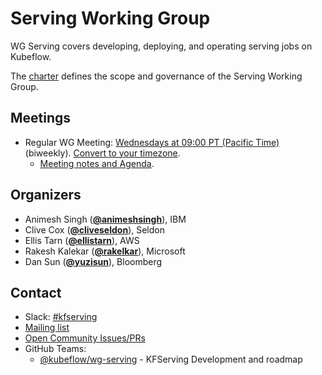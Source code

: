 <!---
This is an autogenerated file!

Please do not edit this file directly, but instead make changes to the
sigs.yaml file in the project root.

To understand how this file is generated, see https://github.com/kubeflow/community/blob/master/generator/README.md
--->
# Serving Working Group

WG Serving covers developing, deploying, and operating serving jobs on Kubeflow.

The [charter](charter.md) defines the scope and governance of the Serving Working Group.

## Meetings
* Regular WG Meeting: [Wednesdays at 09:00 PT (Pacific Time)]() (biweekly). [Convert to your timezone](http://www.thetimezoneconverter.com/?t=09:00&tz=PT%20%28Pacific%20Time%29).
  * [Meeting notes and Agenda](https://docs.google.com/document/d/1KZUURwr9MnHXqHA08TFbfVbM8EAJSJjmaMhnvstvi-k/edit).

## Organizers

* Animesh Singh (**[@animeshsingh](https://github.com/animeshsingh)**), IBM
* Clive Cox (**[@cliveseldon](https://github.com/cliveseldon)**), Seldon
* Ellis Tarn (**[@ellistarn](https://github.com/ellistarn)**), AWS
* Rakesh Kalekar (**[@rakelkar](https://github.com/rakelkar)**), Microsoft
* Dan Sun (**[@yuzisun](https://github.com/yuzisun)**), Bloomberg

## Contact
- Slack: [#kfserving](https://kubeflow.slack.com/messages/kfserving)
- [Mailing list](https://groups.google.com/forum/#!forum/kubeflow-discuss)
- [Open Community Issues/PRs](https://github.com/kubeflow/community/labels/wg%2Farea/wg-serving)
- GitHub Teams:
    - [@kubeflow/wg-serving](https://github.com/orgs/kubeflow/teams/wg-serving) - KFServing Development and roadmap
<!-- BEGIN CUSTOM CONTENT -->

<!-- END CUSTOM CONTENT -->
